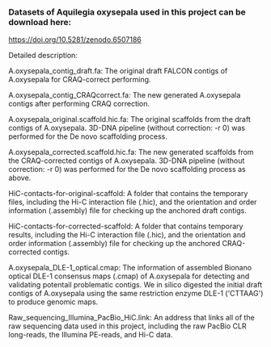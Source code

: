 ### Datasets of Aquilegia oxysepala used in this project can be download here:
https://doi.org/10.5281/zenodo.6507186

Detailed description: 

A.oxysepala_contig_draft.fa: The original draft FALCON contigs of A.oxysepala for CRAQ-correct performing.  

A.oxysepala_contig_CRAQcorrect.fa: The new generated A.oxysepala contigs after performing CRAQ correction.  

A.oxysepala_original.scaffold.hic.fa: The original scaffolds from the draft contigs of A.oxysepala. 3D-DNA pipeline (without correction: -r 0) was performed for the De novo scaffolding process.  

A.oxysepala_corrected.scaffold.hic.fa: The new generated scaffolds from the CRAQ-corrected contigs of A.oxysepala. 3D-DNA pipeline (without correction: -r 0) was performed for the De novo scaffolding process as above. 

HiC-contacts-for-original-scaffold: A folder that contains the temporary files, including the Hi-C interaction file (.hic), and the orientation and order information (.assembly) file for checking up the anchored draft contigs.

HiC-contacts-for-corrected-scaffold: A folder that contains temporary results, including the Hi-C interaction file (.hic), and the orientation and order information (.assembly) file for checking up the anchored CRAQ-corrected contigs. 

A.oxysepala_DLE-1_optical.cmap: The information of assembled Bionano optical DLE-1 consensus maps (.cmap) of A.oxysepala for detecting and validating potentail problematic contigs. We in silico digested the initial draft contigs of A.oxysepala using the same restriction enzyme DLE-1 ('CTTAAG') to produce genomic maps.

Raw_sequencing_Illumina_PacBio_HiC.link: An address that links all of the raw sequencing data used in this project, including the raw PacBio CLR long-reads, the Illumina PE-reads, and Hi-C data. 

